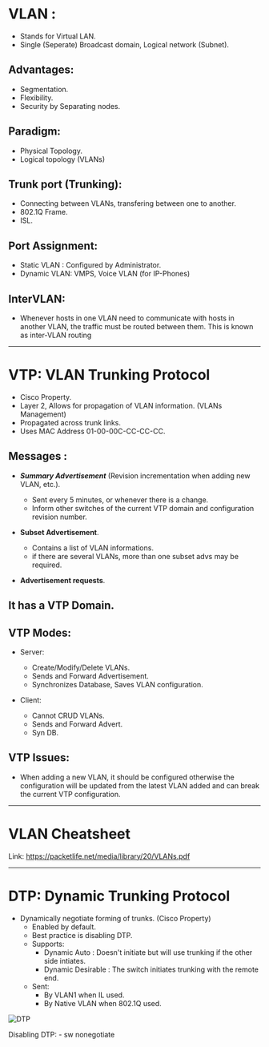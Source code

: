 # VLAN :

- Stands for Virtual LAN.
- Single (Seperate) Broadcast domain, Logical network (Subnet).

## Advantages:

- Segmentation.
- Flexibility.
- Security by Separating nodes.
	
## Paradigm:

- Physical Topology.
- Logical topology (VLANs)
	
## Trunk port (Trunking):

- Connecting between VLANs, transfering between one to another.
- 802.1Q Frame.
- ISL.

## Port Assignment:

- Static VLAN : Configured by Administrator.
- Dynamic VLAN: VMPS, Voice VLAN (for IP-Phones)

## InterVLAN:
	
- Whenever hosts in one VLAN need to communicate with hosts in another VLAN, the traffic must be routed between them. This is known as inter-VLAN routing

***

# VTP: VLAN Trunking Protocol 

- Cisco Property.
- Layer 2, Allows for propagation of VLAN information. (VLANs Management)
- Propagated across trunk links.
- Uses MAC Address 01-00-00C-CC-CC-CC.

## Messages :

- ***Summary Advertisement*** (Revision incrementation when adding new VLAN, etc.).
	- Sent every 5 minutes, or whenever there is a change.
	- Inform other switches of the current VTP domain and configuration revision number.

- **Subset Advertisement**.
	- Contains a list of VLAN informations.
	- if there are several VLANs, more than one subset advs may be required.

- **Advertisement requests**.


## It has a VTP Domain.
	
## VTP Modes:
	
- Server:
	- Create/Modify/Delete VLANs.
	- Sends and Forward Advertisement.
	- Synchronizes Database, Saves VLAN configuration.
	
- Client:
	- Cannot CRUD VLANs.
	- Sends and Forward Advert.
	- Syn DB.

## VTP Issues:
	
- When adding a new VLAN, it should be configured otherwise the configuration will be updated from the latest VLAN added and can break the current VTP configuration.

***

# VLAN Cheatsheet

Link: https://packetlife.net/media/library/20/VLANs.pdf

*** 

# DTP: Dynamic Trunking Protocol

- Dynamically negotiate forming of trunks. (Cisco Property)
	- Enabled by default.
	- Best practice is disabling DTP.
	- Supports:
		- Dynamic Auto : Doesn't initiate but will use trunking if the other side intiates.
		- Dynamic Desirable : The switch initiates trunking with the remote end.
	- Sent:
		- By VLAN1 when IL used.
		- By Native VLAN when 802.1Q used.


![DTP](/I%20-%20Network%20Access/Screenshots/DTP.png)

Disabling DTP:
	- sw nonegotiate
